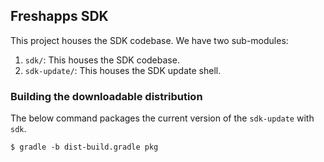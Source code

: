 ## Freshapps SDK

This project houses the SDK codebase. We have two sub-modules:

1. `sdk/`: This houses the SDK codebase.
2. `sdk-update/`: This houses the SDK update shell.

### Building the downloadable distribution

The below command packages the current version of the `sdk-update` with `sdk`.

```
$ gradle -b dist-build.gradle pkg
```

